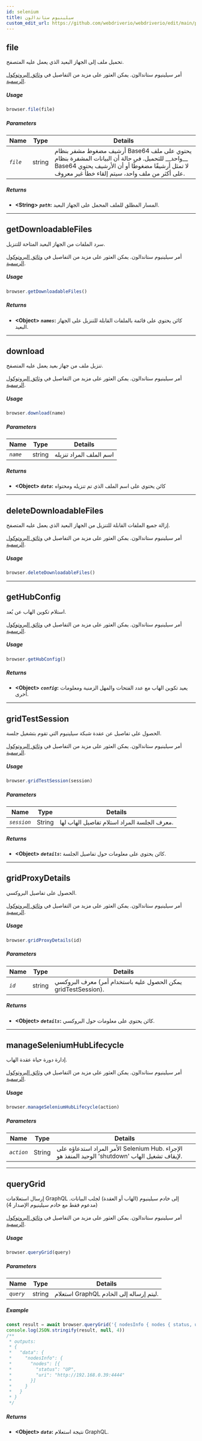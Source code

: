```yaml
---
id: selenium
title: سيلينيوم ستاندالون
custom_edit_url: https://github.com/webdriverio/webdriverio/edit/main/packages/wdio-protocols/src/protocols/selenium.ts
---
```

## file
تحميل ملف إلى الجهاز البعيد الذي يعمل عليه المتصفح.<br /><br />أمر سيلينيوم ستاندالون. يمكن العثور على مزيد من التفاصيل في [وثائق البروتوكول الرسمية](https://www.seleniumhq.org/).



##### Usage

```js
browser.file(file)
```


##### Parameters

<table>
  <thead>
    <tr>
      <th>Name</th><th>Type</th><th>Details</th>
    </tr>
  </thead>
  <tbody>
    <tr>
      <td><code><var>file</var></code></td>
      <td>string</td>
      <td>أرشيف مضغوط مشفر بنظام Base64 يحتوي على ملف __واحد__ للتحميل. في حالة أن البيانات المشفرة بنظام Base64 لا تمثل أرشيفًا مضغوطًا أو أن الأرشيف يحتوي على أكثر من ملف واحد، سيتم إلقاء خطأ غير معروف.</td>
    </tr>
  </tbody>
</table>


##### Returns

- **&lt;String&gt;**
            **<code><var>path</var></code>:** المسار المطلق للملف المحمل على الجهاز البعيد.    


---
## getDownloadableFiles
سرد الملفات من الجهاز البعيد المتاحة للتنزيل.<br /><br />أمر سيلينيوم ستاندالون. يمكن العثور على مزيد من التفاصيل في [وثائق البروتوكول الرسمية](https://www.seleniumhq.org/).



##### Usage

```js
browser.getDownloadableFiles()
```




##### Returns

- **&lt;Object&gt;**
            **<code><var>names</var></code>:** كائن يحتوي على قائمة بالملفات القابلة للتنزيل على الجهاز البعيد.    


---
## download
تنزيل ملف من جهاز بعيد يعمل عليه المتصفح.<br /><br />أمر سيلينيوم ستاندالون. يمكن العثور على مزيد من التفاصيل في [وثائق البروتوكول الرسمية](https://www.seleniumhq.org/).



##### Usage

```js
browser.download(name)
```


##### Parameters

<table>
  <thead>
    <tr>
      <th>Name</th><th>Type</th><th>Details</th>
    </tr>
  </thead>
  <tbody>
    <tr>
      <td><code><var>name</var></code></td>
      <td>string</td>
      <td>اسم الملف المراد تنزيله</td>
    </tr>
  </tbody>
</table>


##### Returns

- **&lt;Object&gt;**
            **<code><var>data</var></code>:** كائن يحتوي على اسم الملف الذي تم تنزيله ومحتواه    


---
## deleteDownloadableFiles
إزالة جميع الملفات القابلة للتنزيل من الجهاز البعيد الذي يعمل عليه المتصفح.<br /><br />أمر سيلينيوم ستاندالون. يمكن العثور على مزيد من التفاصيل في [وثائق البروتوكول الرسمية](https://www.seleniumhq.org/).



##### Usage

```js
browser.deleteDownloadableFiles()
```







---
## getHubConfig
استلام تكوين الهاب عن بُعد.<br /><br />أمر سيلينيوم ستاندالون. يمكن العثور على مزيد من التفاصيل في [وثائق البروتوكول الرسمية](https://github.com/nicegraham/selenium-grid2-api#gridapihub).



##### Usage

```js
browser.getHubConfig()
```




##### Returns

- **&lt;Object&gt;**
            **<code><var>config</var></code>:** يعيد تكوين الهاب مع عدد الفتحات والمهل الزمنية ومعلومات أخرى.    


---
## gridTestSession
الحصول على تفاصيل عن عقدة شبكة سيلينيوم التي تقوم بتشغيل جلسة.<br /><br />أمر سيلينيوم ستاندالون. يمكن العثور على مزيد من التفاصيل في [وثائق البروتوكول الرسمية](https://github.com/nicegraham/selenium-grid2-api#gridapitestsession).



##### Usage

```js
browser.gridTestSession(session)
```


##### Parameters

<table>
  <thead>
    <tr>
      <th>Name</th><th>Type</th><th>Details</th>
    </tr>
  </thead>
  <tbody>
    <tr>
      <td><code><var>session</var></code></td>
      <td>String</td>
      <td>معرف الجلسة المراد استلام تفاصيل الهاب لها.</td>
    </tr>
  </tbody>
</table>


##### Returns

- **&lt;Object&gt;**
            **<code><var>details</var></code>:** كائن يحتوي على معلومات حول تفاصيل الجلسة.    


---
## gridProxyDetails
الحصول على تفاصيل البروكسي.<br /><br />أمر سيلينيوم ستاندالون. يمكن العثور على مزيد من التفاصيل في [وثائق البروتوكول الرسمية](https://github.com/nicegraham/selenium-grid2-api#gridapiproxy).



##### Usage

```js
browser.gridProxyDetails(id)
```


##### Parameters

<table>
  <thead>
    <tr>
      <th>Name</th><th>Type</th><th>Details</th>
    </tr>
  </thead>
  <tbody>
    <tr>
      <td><code><var>id</var></code></td>
      <td>string</td>
      <td>معرف البروكسي (يمكن الحصول عليه باستخدام أمر gridTestSession).</td>
    </tr>
  </tbody>
</table>


##### Returns

- **&lt;Object&gt;**
            **<code><var>details</var></code>:** كائن يحتوي على معلومات حول البروكسي.    


---
## manageSeleniumHubLifecycle
إدارة دورة حياة عقدة الهاب.<br /><br />أمر سيلينيوم ستاندالون. يمكن العثور على مزيد من التفاصيل في [وثائق البروتوكول الرسمية](https://github.com/nicegraham/selenium-grid2-api#lifecycle-manager).



##### Usage

```js
browser.manageSeleniumHubLifecycle(action)
```


##### Parameters

<table>
  <thead>
    <tr>
      <th>Name</th><th>Type</th><th>Details</th>
    </tr>
  </thead>
  <tbody>
    <tr>
      <td><code><var>action</var></code></td>
      <td>String</td>
      <td>الأمر المراد استدعاؤه على Selenium Hub. الإجراء الوحيد المنفذ هو 'shutdown' لإيقاف تشغيل الهاب.</td>
    </tr>
  </tbody>
</table>





---
## queryGrid
إرسال استعلامات GraphQL إلى خادم سيلينيوم (الهاب أو العقدة) لجلب البيانات. (مدعوم فقط مع خادم سيلينيوم الإصدار 4)<br /><br />أمر سيلينيوم ستاندالون. يمكن العثور على مزيد من التفاصيل في [وثائق البروتوكول الرسمية](https://www.selenium.dev/documentation/grid/advanced_features/graphql_support/).



##### Usage

```js
browser.queryGrid(query)
```


##### Parameters

<table>
  <thead>
    <tr>
      <th>Name</th><th>Type</th><th>Details</th>
    </tr>
  </thead>
  <tbody>
    <tr>
      <td><code><var>query</var></code></td>
      <td>string</td>
      <td>استعلام GraphQL ليتم إرساله إلى الخادم.</td>
    </tr>
  </tbody>
</table>

##### Example


```js
const result = await browser.queryGrid('{ nodesInfo { nodes { status, uri } } }');
console.log(JSON.stringify(result, null, 4))
/**
 * outputs:
 * {
 *   "data": {
 *     "nodesInfo": {
 *       "nodes": [{
 *         "status": "UP",
 *         "uri": "http://192.168.0.39:4444"
 *       }]
 *     }
 *   }
 * }
 */
```


##### Returns

- **&lt;Object&gt;**
            **<code><var>data</var></code>:** نتيجة استعلام GraphQL.
